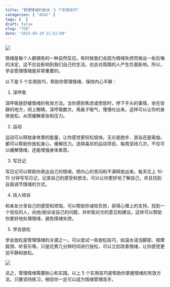 ```yaml
---
title: "管理情绪的秘诀：5 个实用技巧"
categories: [ "AIGC" ]
tags: [  ]
draft: false
slug: "758"
date: "2023-03-19 21:52:09"
---
```


![](https://imagehost-cdn.frytea.com/images/2023/03/19/20230319215058b1af78af0c79e49f.png)

情绪是每个人都拥有的一种自然反应。有时候我们会因为情绪失控而做出一些后悔的决定，这不仅会影响到我们自己的生活，也会对周围的人产生负面影响。所以，学会管理情绪是非常重要的。

以下是 5 个实用技巧，帮助你管理情绪、保持内心平静：

1. 深呼吸

深呼吸是舒缓情绪的有效方法。当你感到焦虑或愤怒时，停下手头的事情，坐在安静的地方，闭上眼睛，深呼吸数次，用鼻子吸气，慢慢吐出来。这样可以让你的身体放松，从而缓解紧张和压力。

2. 运动

运动可以释放身体里的能量，让你感觉更轻松愉快。无论是跑步、游泳还是瑜伽，都可以帮助你放松身心，缓解压力。选择喜欢的运动项目，每周坚持几次，不仅可以缓解情绪，还能增强身体素质。

3. 写日记

写日记可以帮助你表达自己的情绪，把内心的苦闷和不满释放出来。每天花上 10-15 分钟写写日记，记录自己的感受和想法，可以让你更好地了解自己，并且找到自我调节情绪的方式。

4. 找人倾诉

和亲友分享自己的感受和烦恼，可以帮助你减轻负担，获得心理上的支持。找到一个信任的人，向他/她诉说自己的问题，并听取对方的意见和建议。这样可以帮助你更好地处理情绪，避免情绪失控。

5. 学会放松

学会放松是管理情绪的关键之一。可以尝试一些放松技巧，如温水浸泡脚部、按摩肩颈、听音乐等。只是花费几分钟时间进行放松，可以立刻改善情绪，让你感觉更加平静和放松。

![](https://imagehost-cdn.frytea.com/images/2023/03/19/20230319215148d4583946a63efe82.png)

总之，管理情绪需要耐心和实践。以上 5 个实用技巧是帮助你掌握情绪的有效方法，只要坚持练习，相信你一定可以成为情绪管理高手。

